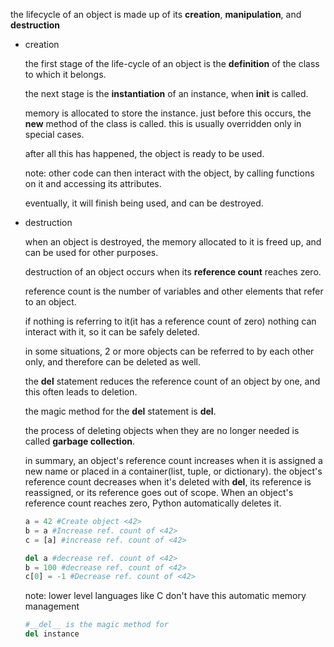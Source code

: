 the lifecycle of an object is made up of its **creation**, **manipulation**, and **destruction**

-   creation
    
    the first stage of the life-cycle of an object is the **definition** of the class to which it belongs.
    
    the next stage is the **instantiation** of an instance, when ****init**** is called.
    
    memory is allocated to store the instance. just before this occurs, the ****new**** method of the class is called. this is usually overridden only in special cases.
    
    after all this has happened, the object is ready to be used.
    
    note: other code can then interact with the object, by calling functions on it and accessing its attributes.
    
    eventually, it will finish being used, and can be destroyed.
    
-   destruction
    
    when an object is destroyed, the memory allocated to it is freed up, and can be used for other purposes.
    
    destruction of an object occurs when its **reference count** reaches zero.
    
    reference count is the number of variables and other elements that refer to an object.
    
    if nothing is referring to it(it has a reference count of zero) nothing can interact with it, so it can be safely deleted.
    
    in some situations, 2 or more objects can be referred to by each other only, and therefore can be deleted as well.
    
    the **del** statement reduces the reference count of an object by one, and this often leads to deletion.
    
    the magic method for the **del** statement is ****del****.
    
    the process of deleting objects when they are no longer needed is called **garbage collection**.
    
    in summary, an object's reference count increases when it is assigned a new name or placed in a container(list, tuple, or dictionary). the object's reference count decreases when it's deleted with **del**, its reference is reassigned, or its reference goes out of scope. When an object's reference count reaches zero, Python automatically deletes it.
    
    ```python
    a = 42 #Create object <42>
    b = a #Increase ref. count of <42>
    c = [a] #increase ref. count of <42>
    
    del a #decrease ref. count of <42>
    b = 100 #decrease ref. count of <42>
    c[0] = -1 #Decrease ref. count of <42>
    ```
    
    note: lower level languages like C don't have this automatic memory management
    
    ```python
    #__del__ is the magic method for
    del instance
    ```
